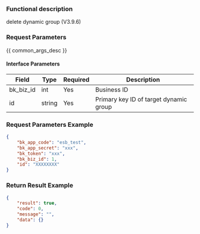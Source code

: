 ### Functional description

delete dynamic group (V3.9.6)

### Request Parameters

{{ common_args_desc }}

#### Interface Parameters

| Field               | Type    | Required  | Description                            |
|---------------------|---------|-----------|----------------------------------------|
| bk_biz_id           | int     | Yes       | Business ID                            |
| id                  | string  | Yes       | Primary key ID of target dynamic group |

### Request Parameters Example

```json
{
    "bk_app_code": "esb_test",
    "bk_app_secret": "xxx",
    "bk_token": "xxx",
    "bk_biz_id": 1,
    "id": "XXXXXXXX"
}
```

### Return Result Example

```json
{
    "result": true,
    "code": 0,
    "message": "",
    "data": {}
}
```
